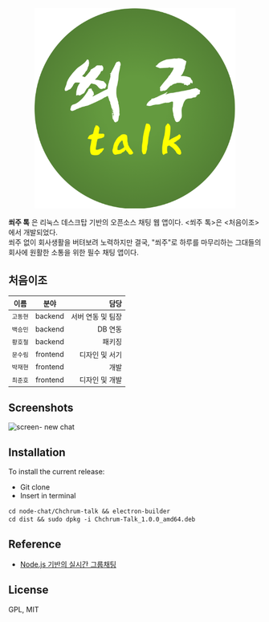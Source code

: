 <center><img width="400" alt="screen- new chat" src="https://github.com/aldehf420/node-chat/blob/master/Chchrum-talk/assets/img/new%20icon..png?raw=true"></center>



**쐬주 톡** 은 리눅스 데스크탑 기반의 오픈소스 채팅 웹 앱이다. <쐬주 톡>은 <처음이조>에서 개발되었다.   
쐬주 없이 회사생활을 버텨보려 노력하지만 결국, "쐬주"로 하루를 마무리하는 그대들의 회사에 원활한 소통을 위한 필수 채팅 앱이다.


## 처음이조
이름 | 분야 | 담당 
---|:---:|---:
`고동현` | backend | 서버 연동 및 팀장
`백승민` | backend | DB 연동
`황호철` | backend | 패키징
`문수림` | frontend | 디자인 및 서기
`박재현` | frontend | 개발 
`최준호` | frontend | 디자인 및 개발

## Screenshots
<img width="500" alt="screen- new chat" src="https://github.com/aldehf420/node-chat/blob/master/Chchrum-talk/assets/img/screenshot.png?raw=true">


## Installation

To install the current release:  

- Git clone  
- Insert in terminal  
```
cd node-chat/Chchrum-talk && electron-builder
cd dist && sudo dpkg -i Chchrum-Talk_1.0.0_amd64.deb
```


## Reference

*   [Node.js 기반의 실시간 그룹채팅](http://codevkr.tistory.com/)


## License

GPL, MIT
